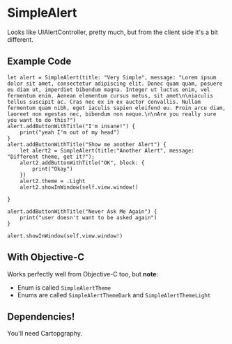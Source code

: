 # SimpleAlert
Looks like UIAlertController, pretty much, but from the client side it's a bit different.

## Example Code
```
let alert = SimpleAlert(title: "Very Simple", message: "Lorem ipsum dolor sit amet, consectetur adipiscing elit. Donec quam quam, posuere eu diam ut, imperdiet bibendum magna. Integer ut luctus enim, vel fermentum enim. Aenean elementum cursus metus, sit amet\n\niaculis tellus suscipit ac. Cras nec ex in ex auctor convallis. Nullam fermentum quam nibh, eget iaculis sapien eleifend eu. Proin arcu diam, laoreet non egestas nec, bibendum non neque.\n\nAre you really sure you want to do this?")
alert.addButtonWithTitle("I'm insane!") { 
    print("yeah I'm out of my head")
}
alert.addButtonWithTitle("Show me another Alert") {
    let alert2 = SimpleAlert(title:"Another Alert", message: "Different theme, get it?");
    alert2.addButtonWithTitle("OK", block: { 
        print("Okay")
    })
    alert2.theme = .Light
    alert2.showInWindow(self.view.window!)
    
}

alert.addButtonWithTitle("Never Ask Me Again") {
    print("user doesn't want to be asked again")
}

alert.showInWindow(self.view.window!)
```

## With Objective-C

Works perfectly well from Objective-C too, but **note**:
- Enum is called `SimpleAlertTheme`
- Enums are called `SimpleAlertThemeDark` and `SimpleAlertThemeLight`

## Dependencies!

You'll need Cartopgraphy. 

